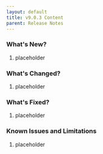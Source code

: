 ```yaml
---
layout: default
title: v9.0.3 Content
parent: Release Notes
---
```


### What's New?
1. placeholder

### What's Changed?
1. placeholder

### What's Fixed?
1. placeholder

### Known Issues and Limitations
1. placeholder
